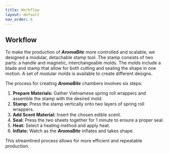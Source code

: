 ```yaml
---
title: Workflow
layout: default
nav_order: 6
---
```


## Workflow

To make the production of **_AromaBite_** more controlled and scalable, we designed a modular, detachable stamp tool. The stamp consists of two parts: a handle and magnetic, interchangeable molds. The molds include a blade and stamp that allow for both cutting and sealing the shape in one motion. A set of modular molds is available to create different designs.

The process for creating **_AromaBite_** chambers involves six steps:

1. **Prepare Materials:** Gather Vietnamese spring roll wrappers and assemble the stamp with the desired mold.
2. **Stamp:** Press the stamp vertically onto two layers of spring roll wrappers.
3. **Add Scent Material:** Insert the chosen edible scent.
4. **Seal:** Press the two sheets together for 1 minute to ensure a proper seal.
5. **Heat:** Select a heating method and apply heat.
6. **Inflate:** Watch as the **_AromaBite_** inflates and takes shape.

This streamlined process allows for more efficient and repeatable production.
